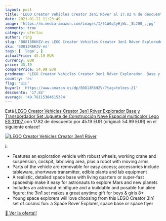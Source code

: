 ```yaml
---
layout: post
title: 'LEGO Creator Vehicles Creator 3en1 Róver al 17.82 % de descuento'
date: 2021-01-21 11:23:49
image: 'https://m.media-amazon.com/images/I/51WGq4yHjWL._SL200_.jpg'
comments: true
category: ofertas
author: ring
slug: 'B0813R6HZV-es LEGO Creator Vehicles Creator 3en1 Róver Explorador Base y...'
sku: 'B0813R6HZV-es'
tags: [ 'lego', ]
actualPrice: 45.19 EUR
currency: EUR
price: 45.19
comparePrice: 54.99 EUR
prodname: 'LEGO Creator Vehicles Creator 3en1 Róver Explorador  Base y Transbordador Set  Juguete de Construcción Nave Espacial  multicolor  Lego ES 31107 '
country: 'es'
flag: '🇪🇸'
buyurl: 'https://www.amazon.es/dp/B0813R6HZV/?tag=tolees-21'
descuento: '17.82'
average: '49.78115384615384'
---
```


Está [LEGO Creator Vehicles Creator 3en1 Róver Explorador  Base y Transbordador Set  Juguete de Construcción Nave Espacial  multicolor  Lego ES 31107 ](https://www.amazon.es/dp/B0813R6HZV/?tag=tolees-21) con 17.82 de descuento por 45.19 EUR (original: 54.99 EUR) en el siguiente enlace!

[![LEGO Creator Vehicles Creator 3en1 Róver](https://m.media-amazon.com/images/I/51WGq4yHjWL._SL200_.jpg)](https://www.amazon.es/dp/B0813R6HZV/?tag=tolees-21)

ℹ️:

- Features an exploration vehicle with robust wheels, working crane and suspension, cockpit, lab/living area, plus a robot with moving arms
- Parts of the vehicle are removable for easy access; accessories include tableware, shortwave transmitter, edible plants and lab equipment
- A realistic, detailed space base with living quarters or super-fast spaceship make it easy for astronauts to explore Mars and new planets
- Includes an astronaut minifigure and a buildable and posable fun alien figure; the 3in1 set makes a great anytime gift for boys & girls 8+
- Young space explorers will love choosing from this LEGO Creator 3in1 set of cosmic fun: a Space Rover Explorer, space base or space flyer

[🛒 Ver la oferta!!](https://www.amazon.es/dp/B0813R6HZV/?tag=tolees-21)
